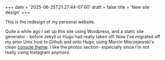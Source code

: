 +++
date = '2025-06-25T21:27:44-07:00'
draft = false
title = 'New site design'
+++

This is the redesign of my personal website. 
<!--more-->
Quite a while ago I set up this site using Wordpress, and a static site generator - before
Jekyll or Hugo had really taken off. Now I've migrated off my prior Unix host to Github and
onto Hugo, using Marcin Mierzejewski's clean [console theme](https://github.com/mrmierzejewski/hugo-theme-console/). I like the photos section- especially since I'm not really using Instagram anymore.
